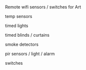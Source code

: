 

Remote wifi sensors / switches for Art

temp sensors

timed lights

timed blinds / curtains

smoke detectors

pir sensors / light / alarm

switches
